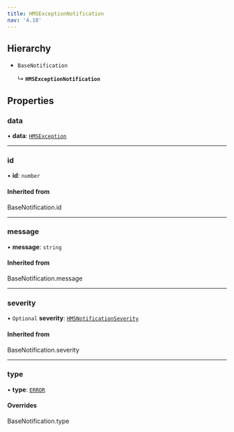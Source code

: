 ```yaml
---
title: HMSExceptionNotification
nav: '4.18'
---
```


## Hierarchy

- `BaseNotification`

  ↳ **`HMSExceptionNotification`**

## Properties

### data

• **data**: [`HMSException`](/api-reference/javascript/v2/interfaces/HMSException)

---

### id

• **id**: `number`

#### Inherited from

BaseNotification.id

---

### message

• **message**: `string`

#### Inherited from

BaseNotification.message

---

### severity

• `Optional` **severity**: [`HMSNotificationSeverity`](/api-reference/javascript/v2/enums/HMSNotificationSeverity)

#### Inherited from

BaseNotification.severity

---

### type

• **type**: [`ERROR`](/api-reference/javascript/v2/enums/HMSNotificationTypes#error)

#### Overrides

BaseNotification.type
